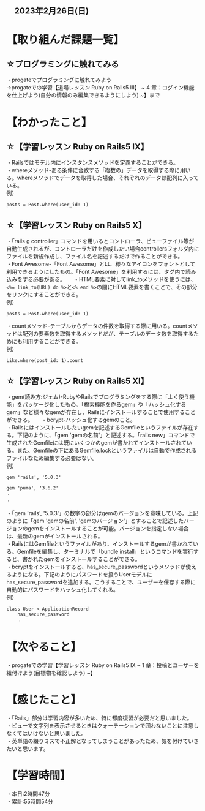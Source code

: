 ## 　2023年2月26日(日)
# 【取り組んだ課題一覧】
## ☆プログラミングに触れてみる
・progateでプログラミングに触れてみよう  
→progateでの学習【道場レッスン Ruby on Rails5 III】 ~ 4 章：ログイン機能を仕上げよう(自分の情報のみ編集できるようにしよう) ~】まで
# 【わかったこと】
## ☆【学習レッスン Ruby on Rails5 IX】
・Railsではモデル内にインスタンスメソッドを定義することができる。  
・whereメソッド-ある条件に合致する「複数の」データを取得する際に用いる。whereメソッドでデータを取得した場合、それぞれのデータは配列に入っている。  
例）  
    
    posts = Post.where(user_id: 1)
## ☆【学習レッスン Ruby on Rails5 X】
・「rails g controller」コマンドを用いるとコントローラ、ビューファイル等が自動生成されるが、コントローラだけを作成したい場合controllersフォルダ内にファイルを新規作成し、ファイル名を記述するだけで作ることができる。  
・Font Awesome-「Font Awesome」とは、様々なアイコンをフォントとして利用できるようにしたもの。「Font Awesome」を利用するには、<head>タグ内で読み込みをする必要がある。 　
・HTML要素に対してlink_toメソッドを使うには、```<%= link_to(URL) do %>```と```<% end %>```の間にHTML要素を書くことで、その部分をリンクにすることができる。  
例）
    
    posts = Post.where(user_id: 1)
・countメソッド-テーブルからデータの件数を取得する際に用いる。countメソッドは配列の要素数を取得するメソッドだが、テーブルのデータ数を取得するためにも利用することができる。  
例）
    
    Like.where(post_id: 1).count
## ☆【学習レッスン Ruby on Rails5 XI】
・gem(読み方:ジェム)-RubyやRailsでプログラミングをする際に「よく使う機能」をパッケージ化したもの。「検索機能を作るgem」や「ハッシュ化するgem」など様々なgemが存在し、Railsにインストールすることで使用することができる。 　
・bcrypt-ハッシュ化するgemのこと。  
・Railsにはインストールしたいgemを記述するGemfileというファイルが存在する。下記のように、「gem 'gemの名前'」と記述する。「rails new」コマンドで生成されたGemfileには既にいくつかのgemが書かれてインストールされている。また、Gemfileの下にあるGemfile.lockというファイルは自動で作成されるファイルなため編集する必要はない。  
例）
    
    gem 'rails', '5.0.3'
    
    gem 'puma', '3.6.2'
    ・
    ・
・「gem 'rails', '5.0.3'」の数字の部分はgemのバージョンを意味している。上記のように「gem 'gemの名前', 'gemのバージョン'」とすることで記述したバージョンのgemをインストールすることが可能。バージョンを指定しない場合は、最新のgemがインストールされる。  
・RailsにはGemfileというファイルがあり、インストールするgemが書かれている。Gemfileを編集し、ターミナルで「bundle install」というコマンドを実行すると、書かれたgemをインストールすることができる。  
・bcryptをインストールすると、has_secure_passwordというメソッドが使えるようになる。下記のようにパスワードを扱うUserモデルにhas_secure_passwordを追加する。こうすることで、ユーザーを保存する際に自動的にパスワードをハッシュ化してくれる。  
例）
    
    class User < ApplicationRecord
        has_secure_password
        ・
     


# 【次やること】
・progateでの学習【学習レッスン Ruby on Rails5 IX ~ 1 章：投稿とユーザーを紐付けよう(目標物を確認しよう) ~】
# 【感じたこと】
・「Rails」部分は学習内容が多いため、特に都度復習が必要だと思いました。  
・ビューで文字列を表示させるときはクォーテーションで囲わないことに注意しなくてはいけないと思いました。  
・英単語の綴りミスで不正解となってしまうことがあったため、気を付けていきたいと思います。
# 【学習時間】
・本日:2時間47分  
・累計:55時間54分
